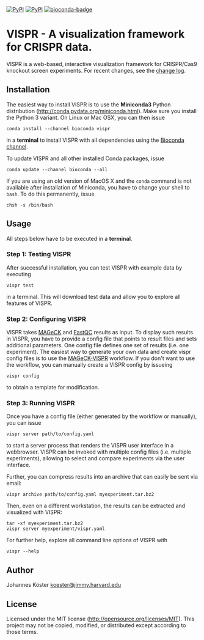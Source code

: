 [![PyPI](https://img.shields.io/pypi/pyversions/vispr.svg?style=flat-square)]()
[![PyPI](https://img.shields.io/pypi/v/vispr.svg?style=flat-square)](https://pypi.python.org/pypi/vispr)
[![bioconda-badge](https://img.shields.io/badge/install%20with-bioconda-brightgreen.svg?style=flat-square)](http://bioconda.github.io)

VISPR - A visualization framework for CRISPR data.
==================================================

VISPR is a web-based, interactive visualization framework for CRISPR/Cas9 knockout screen experiments.
For recent changes, see the [change log](CHANGELOG.md).

Installation
------------

The easiest way to install VISPR is to use the **Miniconda3** Python distribution (http://conda.pydata.org/miniconda.html). Make sure you install the Python 3 variant.
On Linux or Mac OSX, you can then issue

    conda install --channel bioconda vispr

in a **terminal** to install VISPR with all dependencies using the [Bioconda channel](http://bioconda.github.io).

To update VISPR and all other installed Conda packages, issue

    conda update --channel bioconda --all

If you are using an old version of MacOS X and the `conda` command is not available after installation of Miniconda, you have to change your shell to `bash`. To do this permanently, issue

    chsh -s /bin/bash

Usage
-----

All steps below have to be executed in a **terminal**.

### Step 1: Testing VISPR

After successful installation, you can test VISPR with example data by executing

    vispr test

in a terminal. This will download test data and allow you to explore all features of VISPR.

### Step 2: Configuring VISPR

VISPR takes [MAGeCK](http://liulab.dfci.harvard.edu/Mageck) and [FastQC](http://www.bioinformatics.babraham.ac.uk/projects/fastqc) results as input.
To display such results in VISPR, you have to provide a config file that points to result files and sets additional parameters. One config file defines one set of results (i.e. one experiment).
The easiest way to generate your own data and create vispr config files is to use the [MAGeCK-VISPR](https://bitbucket.org/liulab/mageck-vispr) workflow.
If you don't want to use the workflow, you can manually create a VISPR config by issueing

    vispr config

to obtain a template for modification.

### Step 3: Running VISPR

Once you have a config file (either generated by the workflow or manually), you can issue

    vispr server path/to/config.yaml

to start a server process that renders the VISPR user interface in a webbrowser.
VISPR can be invoked with multiple config files (i.e. multiple experiments), allowing to select and compare experiments via the user interface.

Further, you can compress results into an archive that can easily be sent via email:

    vispr archive path/to/config.yaml myexperiment.tar.bz2

Then, even on a different workstation, the results can be extracted and visualized with VISPR:

    tar -xf myexperiment.tar.bz2
    vispr server myexperiment/vispr.yaml

For further help, explore all command line options of VISPR with

    vispr --help

Author
------

Johannes Köster <koester@jimmy.harvard.edu>

License
-------

Licensed under the MIT license (http://opensource.org/licenses/MIT). This project may not be copied, modified, or distributed except according to those terms.